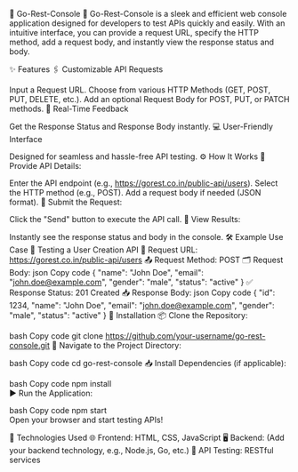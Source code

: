 🌟 Go-Rest-Console 🌟
Go-Rest-Console is a sleek and efficient web console application designed for developers to test APIs quickly and easily. With an intuitive interface, you can provide a request URL, specify the HTTP method, add a request body, and instantly view the response status and body.

✨ Features
🖇️ Customizable API Requests

Input a Request URL.
Choose from various HTTP Methods (GET, POST, PUT, DELETE, etc.).
Add an optional Request Body for POST, PUT, or PATCH methods.
📡 Real-Time Feedback

Get the Response Status and Response Body instantly.
💻 User-Friendly Interface

Designed for seamless and hassle-free API testing.
⚙️ How It Works
📝 Provide API Details:

Enter the API endpoint (e.g., https://gorest.co.in/public-api/users).
Select the HTTP method (e.g., POST).
Add a request body if needed (JSON format).
🚀 Submit the Request:

Click the "Send" button to execute the API call.
👀 View Results:

Instantly see the response status and body in the console.
🛠️ Example Use Case
🧪 Testing a User Creation API
🔗 Request URL: https://gorest.co.in/public-api/users
📤 Request Method: POST
🗂️ Request Body:
json
Copy code
{
    "name": "John Doe",
    "email": "john.doe@example.com",
    "gender": "male",
    "status": "active"
}
✅ Response Status: 201 Created
📥 Response Body:
json
Copy code
{
    "id": 1234,
    "name": "John Doe",
    "email": "john.doe@example.com",
    "gender": "male",
    "status": "active"
}
🚀 Installation
📦 Clone the Repository:

bash
Copy code
git clone https://github.com/your-username/go-rest-console.git
📂 Navigate to the Project Directory:

bash
Copy code
cd go-rest-console
📥 Install Dependencies (if applicable):

bash
Copy code
npm install  
▶️ Run the Application:

bash
Copy code
npm start  
Open your browser and start testing APIs!

🔧 Technologies Used
🌐 Frontend: HTML, CSS, JavaScript
🖥️ Backend: (Add your backend technology, e.g., Node.js, Go, etc.)
🔌 API Testing: RESTful services
